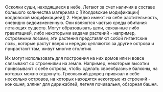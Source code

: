 Осколки суши, находящиеся в небе. Летают за счет наличия в составе большого количества материала с [[Колдовские модификации|колдовской модификацией]] 2. Нередко имеют на себе растительность, очевидно видоизмененную. Они являются частью среды обитания летающих существ. Могут образовывать цепи, связанные либо гравитацией, либо некоторыми видами растений - например, островными лозами; эти растения представляют собой гигантские лозы, которые растут вверх и нередко цепляются за другие острова и прирастают там, живут многие столетия.

Их могут использовать для построения на них домов или и вовсе связывают со строениями на земле. Например, некоторые высотки привязывают к себе острова, чтобы сделать своеобразные балконы, на которых можно отдохнуть. Греольский дворец привязал к себе несколько островов, на которых находятся некоторые из строений - конюшня, эллинг для дирижаблей, летняя почивальня, обзорная башня.